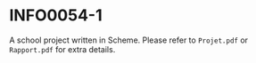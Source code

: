 # INFO0054-1

A school project written in Scheme. Please refer to ``Projet.pdf`` or ``Rapport.pdf`` for extra details.
